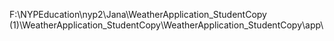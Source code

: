 F:\NYPEducation\nyp2\Jana\WeatherApplication_StudentCopy (1)\WeatherApplication_StudentCopy\WeatherApplication_StudentCopy\app\
